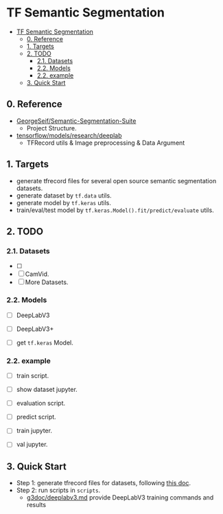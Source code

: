 # TF Semantic Segmentation

+ [TF Semantic Segmentation](#tf-semantic-segmentation)
  + [0. Reference](#0-reference)
  + [1. Targets](#1-targets)
  + [2. TODO](#2-todo)
    + [2.1. Datasets](#21-datasets)
    + [2.2. Models](#22-models)
    + [2.2. example](#22-example)
  + [3. Quick Start](#3-quick-start)

## 0. Reference
+ [GeorgeSeif/Semantic-Segmentation-Suite](https://github.com/GeorgeSeif/Semantic-Segmentation-Suite)
  + Project Structure.
+ [tensorflow/models/research/deeplab](https://github.com/tensorflow/models/tree/master/research/deeplab)
  + TFRecord utils & Image preprocessing & Data Argument

## 1. Targets
+ generate tfrecord files for several open source semantic segmentation datasets.
+ generate dataset by `tf.data` utils.
+ generate model by `tf.keras` utils.
+ train/eval/test model by `tf.keras.Model().fit/predict/evaluate` utils.


## 2. TODO

### 2.1. Datasets
+ [ ] 
+ [ ] CamVid.
+ [ ] More Datasets.

### 2.2. Models
+ [ ] DeepLabV3
+ [ ] DeepLabV3+
+ [ ] get `tf.keras` Model.


### 2.2. example
+ [ ] train script.
+ [ ] show dataset jupyter.
+ [ ] evaluation script.
+ [ ] predict script.
+ [ ] train jupyter.
+ [ ] val jupyter.


## 3. Quick Start
+ Step 1: generate tfrecord files for datasets, following <a href='datasets/README.md'>this doc</a>.
+ Step 2: run scripts in `scripts`.
  + <a href='g3doc/deeplabv3.md'>g3doc/deeplabv3.md</a> provide DeepLabV3 training commands and results